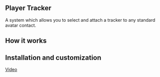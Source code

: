 ## Player Tracker

A system which allows you to select and attach a tracker to any standard avatar contact.

## How it works

## Installation and customization

[Video](www.google.com)
